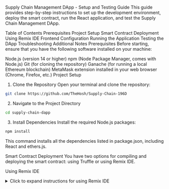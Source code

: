 Supply Chain Management DApp - Setup and Testing Guide
This guide provides step-by-step instructions to set up the development environment, deploy the smart contract, run the React application, and test the Supply Chain Management DApp.

Table of Contents
Prerequisites
Project Setup
Smart Contract Deployment
Using Remix IDE
Frontend Configuration
Running the Application
Testing the DApp
Troubleshooting
Additional Notes
Prerequisites
Before starting, ensure that you have the following software installed on your machine:

Node.js (version 14 or higher)
npm (Node Package Manager, comes with Node.js)
Git (for cloning the repository)
Ganache (for running a local Ethereum blockchain)
MetaMask extension installed in your web browser (Chrome, Firefox, etc.)
Project Setup
1. Clone the Repository
Open your terminal and clone the repository:

```bash
git clone https://github.com/TheHosh/Supply-Chain-196D
```
2. Navigate to the Project Directory
```bash
cd supply-chain-dapp
```
3. Install Dependencies
Install the required Node.js packages:
```bash
npm install
```
This command installs all the dependencies listed in package.json, including React and ethers.js.

Smart Contract Deployment
You have two options for compiling and deploying the smart contract: using Truffle or using Remix IDE.

Using Remix IDE
<details> <summary>Click to expand instructions for using Remix IDE</summary>

1. Start Ganache
Ensure that Ganache is running:

Open Ganache and start a new workspace or use an existing one.
Note the RPC Server address (e.g., HTTP://127.0.0.1:7545).
2. Open Remix IDE
Go to Remix IDE in your web browser.
3. Connect Remix to Ganache
In Remix, click on the "Deploy & Run Transactions" tab on the left sidebar (represented by a Ethereum logo).
Under Environment, select "Web3 Provider".
A prompt will appear asking for the Web3 provider endpoint.
Enter the Ganache RPC server address (e.g., http://127.0.0.1:7545) and click OK.
4. Import the Smart Contract
In Remix's File Explorer, create a new file named SupplyChainManagement.sol.
Copy and paste your smart contract code into this file.
5. Compile the Smart Contract
Click on the "Solidity Compiler" tab on the left sidebar (represented by a gavel icon).
Ensure the compiler version matches the version specified in your smart contract (e.g., 0.8.0).
Click on the Advanced Configurations and make sure to set the EVM Version to London.
Click Compile SupplyChainManagement.sol.
6. Deploy the Smart Contract
Go back to the "Deploy & Run Transactions" tab.
Under Contract, ensure SupplyChainManagement is selected.
Click Deploy.
The contract will be deployed to the Ganache blockchain.
After deployment, the deployed contract will appear under Deployed Contracts.
Expand the deployed contract, and you'll find the contract address.
7. Retrieve the Contract ABI and Update the ABI

Click on the "Solidity Compiler" tab.
At the bottom of the Solodity Compiler tab, you will see a copy action for copying the ABI.
Click on the ABI button to copy the ABI.
Paste the ABI over the contents of the JSON file named SupplyChainManagement.json in your React app's src/contracts directory.

8. Update the Contract Address in the React App
In your React application's src directory:

Update Contract Address:

In App.js, replace the contract address with the one obtained from the deployment step:


```plaintext
// Replace with your deployed contract address
const contractAddress = 'YOUR_DEPLOYED_CONTRACT_ADDRESS';
```
Frontend Configuration
1. Configure MetaMask
Add Localhost Network:
Open MetaMask.
Click on the network dropdown and select Custom RPC or Add Network.
Configure the network as follows:
Network Name: Localhost 7545 (or any name you prefer)
New RPC URL: http://127.0.0.1:7545 (use the same port as Ganache)
Chain ID: 1337 (or 5777 for Ganache GUI; check Ganache settings)
Currency Symbol: ETH
Block Explorer URL: Leave blank
Import Accounts from Ganache:
In Ganache, view the accounts and their private keys.
In MetaMask, click on the account icon and select Import Account.
Paste the private key of the first account.
Repeat for additional accounts as needed.
Note: Be cautious with private keys and only use them in a development environment.

2. Multiple Accounts for Transit Stations
Explanation:

Why Multiple Accounts Are Needed:

In the supply chain DApp, shipments pass through multiple transit stations.
Each transit station is represented by an Ethereum address (account).
To simulate different stations, you need to have multiple accounts in MetaMask corresponding to the transit station addresses specified when creating a shipment.
This allows you to switch between accounts in MetaMask to perform actions as different stations (e.g., progressing the shipment).
Importing Multiple Accounts:

Import at least as many accounts from Ganache into MetaMask as there are transit stations in your test shipment.
This will enable you to act as each station by switching accounts in MetaMask.
Example:

If your shipment has three transit stations, import three different accounts from Ganache into MetaMask.
Assign each account to a station (e.g., Account 1 = Station 1, Account 2 = Station 2).
Running the Application
1. Start the React Application
In the project directory, run:

```bash
npm start
```
This command starts the React development server. Open http://localhost:3000 to view the app in your browser.

2. Connect MetaMask to the Application
When you open the application, MetaMask may prompt you to connect. Ensure you select the correct account.

Testing the DApp
You can now test the various functionalities of the application.

1. Create a Shipment
Navigate to the Create Shipment section.

Fill in the shipment details:

Shipment ID: A unique identifier (e.g., 1).

Origin: The starting location (e.g., Factory A).

Destination: The end location (e.g., Warehouse B).

Quantity: The number of items (e.g., 100).

Transit Stations: Comma-separated Ethereum addresses of transit stations (e.g., 0x...1, 0x...2, 0x...3).

Note: Use the addresses of the accounts you've imported into MetaMask from Ganache.

Click Create Shipment.

Confirm the transaction in MetaMask.

2. Progress the Shipment
Important: Only the account corresponding to the next transit station can progress the shipment.

For each transit station:

Switch MetaMask to the account corresponding to the next transit station.
Click on the MetaMask extension icon.
Select the account assigned to the next station.
Navigate to the Progress Shipment section.
Enter the Shipment ID.
Click Progress Shipment.
Confirm the transaction in MetaMask.
Observe the message confirming the progression.
Repeat these steps for each transit station in the shipment.
3. Report Damage
Note: Only stations that the shipment has passed through can report damage.

Switch to an account that represents a station that has processed the shipment.

Navigate to the Report Damage section.

Enter the Shipment ID and the Damaged Quantity.

Click Report Damage.

Confirm the transaction in MetaMask.

4. View Shipment Details
Navigate to the View Shipment Details section.

Enter the Shipment ID.

Click Get Details.

The shipment information, including status, current station index, and damaged quantity, will be displayed.

Troubleshooting
1. Common Issues
MetaMask Not Connecting:

Ensure that MetaMask is connected to the correct network (Localhost 7545).
Check that Ganache is running.
Contract Not Deployed:

Verify that you have deployed the contract and updated the contract address in App.js.
Ensure that the ABI in SupplyChainManagement.json matches the deployed contract.
Transactions Failing:

Ensure you have sufficient funds in your accounts (Ganache accounts should have ETH by default).
Check that you are using the correct account for each action (e.g., only the next station can progress the shipment).
Verify that the transit station addresses used when creating the shipment match the accounts imported into MetaMask.
Address Casing Issues:

Ethereum addresses are case-insensitive, but when comparing addresses in JavaScript, casing matters.
Ensure that addresses are normalized (e.g., using toLowerCase() or getAddress() from ethers.js) when comparing.
2. Logs and Errors
Check the Browser Console:

Press F12 or Ctrl+Shift+I to open the developer console.
Look for any error messages that can help diagnose issues.
Ganache Logs:

Review the Ganache CLI or GUI logs for transaction details and errors.
MetaMask Notifications:

Pay attention to any error messages or prompts from MetaMask.

Smart Contract Modifications:

If you modify the smart contract, remember to recompile and redeploy it.
Update the ABI and contract address in the React application accordingly.
